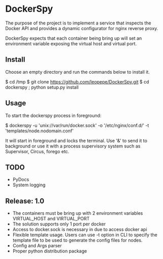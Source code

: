 # DockerSpy

The purpose of the project is to implement a service that inspects the Docker API and provides a dynamic configurator for nginx reverse proxy.

DockerSpy expects that each container being bring up will set an environment variable exposing the virtual host and virtual port.

## Install

Choose an empty directory and run the commands below to install it.
 
  $ cd /tmp
  $ git clone https://github.com/leopepe/DockerSpy.git
  $ cd dockerspy ; python setup.py install

## Usage

To start the dockerspy process in foreground:

   $ dockerspy -u 'unix://var/run/docker.sock' -o '/etc/nginx/conf.d/' -t 'templates/node.nodomain.conf'

It will start in foreground and locks the terminal. Use '&' to send it to background or use it with a process supervisory system such as Supervisor, Circus, forego etc.

## TODO

- PyDocs
- System logging

## Release: 1.0
- The containers must be bring up with 2 environment variables VIRTUAL_HOST and VIRTUAL_PORT
- The solution supports only 1 port per docker
- Access to docker.sock is necessary in due to access docker api
- Flexible template usage. Users can use -t option in CLI to specify the template file to be used to generate the config
 files for nodes.
- Config and Args parser
- Proper python distribution package
